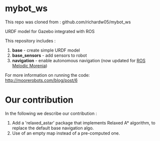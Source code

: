# mybot_ws
This repo was cloned from : github.com/richardw05/mybot_ws

URDF model for Gazebo integrated with ROS

This repository includes : <br>
1) <strong>base</strong> - create simple URDF model <br>
2) <strong>base_sensors</strong> - add sensors to robot <br>
3) <strong>navigation</strong> - enable autonomous navigation (now updated for [ROS Melodic Morenia](http://wiki.ros.org/melodic))

For more information on running the code:  <br>
http://moorerobots.com/blog/post/6

# Our contribution
In the following we describe our contribution : <br>

1) Add a 'relaxed_astar' package that implements Relaxed A* algorithm, to replace the default base navigation algo.
2) Use of an empty map instead of a pre-computed one.
